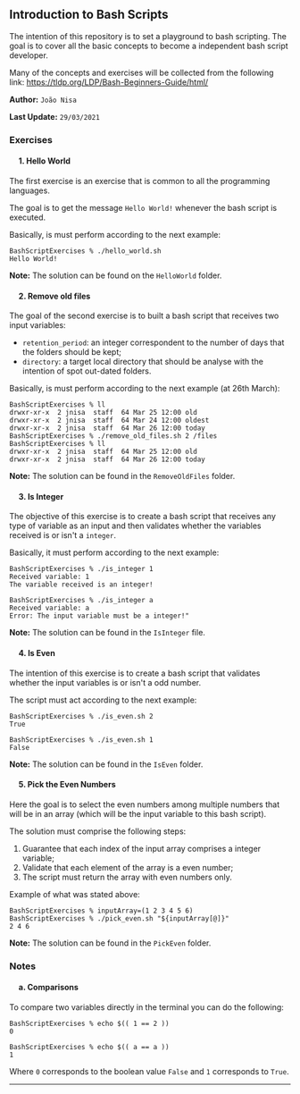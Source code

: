 ## **Introduction to Bash Scripts**

The intention of this repository is to set a playground to bash scripting. The goal is to cover all the basic concepts to become a independent bash script developer.

Many of the concepts and exercises will be collected from the following link: https://tldp.org/LDP/Bash-Beginners-Guide/html/

**Author:** `João Nisa`

**Last Update:** `29/03/2021` 

### **Exercises**

#### &nbsp;&nbsp;&nbsp;&nbsp; **1. Hello World**

The first exercise is an exercise that is common to all the programming languages. 

The goal is to get the message `Hello World!` whenever the bash script is executed.

Basically, is must perform according to the next example:
`````
BashScriptExercises % ./hello_world.sh
Hello World!
`````

**Note:** The solution can be found on the `HelloWorld` folder.

#### &nbsp;&nbsp;&nbsp;&nbsp; **2. Remove old files**

The goal of the second exercise is to built a bash script that receives two input variables:
-  `retention_period`: an integer correspondent to the number of days that the folders should be kept;
- `directory`: a target local directory that should be analyse with the intention of spot out-dated folders.

Basically, is must perform according to the next example (at 26th March):
````
BashScriptExercises % ll
drwxr-xr-x  2 jnisa  staff  64 Mar 25 12:00 old
drwxr-xr-x  2 jnisa  staff  64 Mar 24 12:00 oldest
drwxr-xr-x  2 jnisa  staff  64 Mar 26 12:00 today
BashScriptExercises % ./remove_old_files.sh 2 /files
BashScriptExercises % ll
drwxr-xr-x  2 jnisa  staff  64 Mar 25 12:00 old
drwxr-xr-x  2 jnisa  staff  64 Mar 26 12:00 today
````

**Note:** The solution can be found in the `RemoveOldFiles` folder.

#### &nbsp;&nbsp;&nbsp;&nbsp; **3. Is Integer**

The objective of this exercise is to create a bash script that receives any type of variable as an input and then validates whether the variables received is or isn't a `integer`.

Basically, it must perform according to the next example:
````
BashScriptExercises % ./is_integer 1
Received variable: 1
The variable received is an integer!

BashScriptExercises % ./is_integer a
Received variable: a
Error: The input variable must be a integer!"
`````
**Note:** The solution can be found in the `IsInteger` file.

#### &nbsp;&nbsp;&nbsp;&nbsp; **4. Is Even**

The intention of this exercise is to create a bash script that validates whether the input variables is or isn't a odd number.

The script must act according to the next example:
`````
BashScriptExercises % ./is_even.sh 2
True

BashScriptExercises % ./is_even.sh 1
False
`````

**Note:** The solution can be found in the `IsEven` folder.

#### &nbsp;&nbsp;&nbsp;&nbsp; **5. Pick the Even Numbers**

Here the goal is to select the even numbers among multiple numbers that will be in an array (which will be the input variable to this bash script).

The solution must comprise the following steps:
1. Guarantee that each index of the input array comprises a integer variable;
2. Validate that each element of the array is a even number;
3. The script must return the array with even numbers only.

Example of what was stated above:
`````
BashScriptExercises % inputArray=(1 2 3 4 5 6)
BashScriptExercises % ./pick_even.sh "${inputArray[@]}"
2 4 6
`````

**Note:** The solution can be found in the `PickEven` folder.

### **Notes**

#### &nbsp;&nbsp;&nbsp;&nbsp; **a. Comparisons**

To compare two variables directly in the terminal you can do the following:
`````
BashScriptExercises % echo $(( 1 == 2 ))
0

BashScriptExercises % echo $(( a == a ))
1
`````
Where `0` corresponds to the boolean value `False` and `1` corresponds to `True`.

___
